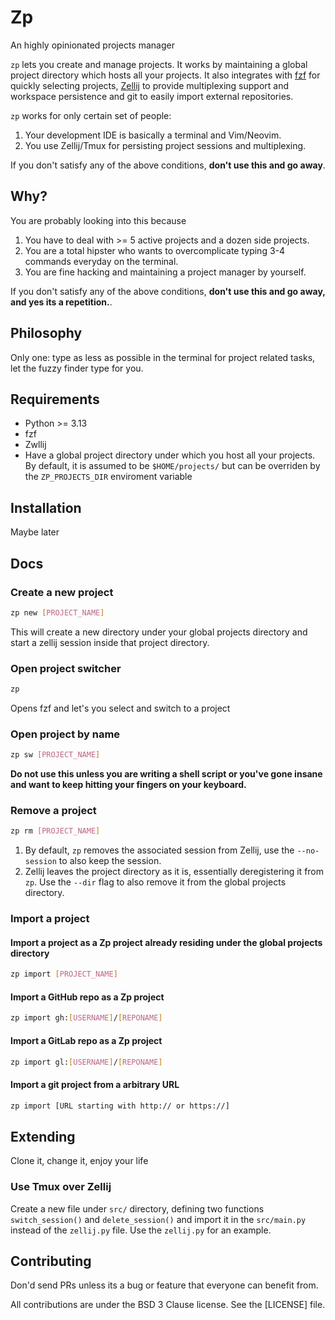 # Zp
An highly opinionated projects manager

`zp` lets you create and manage projects. It works by maintaining a global project directory which hosts
all your projects. It also integrates with [fzf]() for quickly selecting projects, [Zellij]() to provide multiplexing support and workspace
persistence and git to easily import external repositories.

`zp` works for only certain set of people:
1. Your development IDE is basically a terminal and Vim/Neovim.
2. You use Zellij/Tmux for persisting project sessions and multiplexing.

If you don't satisfy any of the above conditions, **don't use this and go away**.

## Why?
You are probably looking into this because
1. You have to deal with >= 5 active projects and a dozen side projects.
2. You are a total hipster who wants to overcomplicate typing 3-4 commands everyday on the terminal.
3. You are fine hacking and maintaining a project manager by yourself.

If you don't satisfy any of the above conditions, **don't use this and go away, and yes its a repetition.**.

## Philosophy
Only one: type as less as possible in the terminal for project related tasks, let the fuzzy finder type for you.

## Requirements
- Python >= 3.13
- fzf
- Zwllij
- Have a global project directory under which you host all your projects. By default, it is assumed to be `$HOME/projects/`
  but can be overriden by the `ZP_PROJECTS_DIR` enviroment variable

## Installation
Maybe later

## Docs
### Create a new project
```sh
zp new [PROJECT_NAME]
```
This will create a new directory under your global projects directory and start a zellij session inside that project directory.

### Open project switcher
```sh
zp
```
Opens fzf and let's you select and switch to a project

### Open project by name
```sh
zp sw [PROJECT_NAME]

```
**Do not use this unless you are writing a shell script or you've gone insane and want to keep hitting your fingers on your keyboard.**

### Remove a project
```sh
zp rm [PROJECT_NAME]
```
1. By default, `zp` removes the associated session from Zellij, use the `--no-session` to also keep the session.
2. Zellij leaves the project directory as it is, essentially deregistering it from `zp`. Use the `--dir` flag to also remove it
   from the global projects directory.

### Import a project
#### Import a project as a Zp project already residing under the global projects directory
```sh
zp import [PROJECT_NAME]
```

#### Import a GitHub repo as a Zp project
```sh
zp import gh:[USERNAME]/[REPONAME]
```

#### Import a GitLab repo as a Zp project
```sh
zp import gl:[USERNAME]/[REPONAME]
```

#### Import a git project from a arbitrary URL
```sh
zp import [URL starting with http:// or https://]
```

## Extending
Clone it, change it, enjoy your life

### Use Tmux over Zellij
Create a new file under `src/` directory, defining two functions `switch_session()` and `delete_session()` and import it in the `src/main.py`
instead of the `zellij.py` file. Use the `zellij.py` for an example.

## Contributing
Don'd send PRs unless its a bug or feature that everyone can benefit from.

All contributions are under the BSD 3 Clause license. See the [LICENSE] file.

